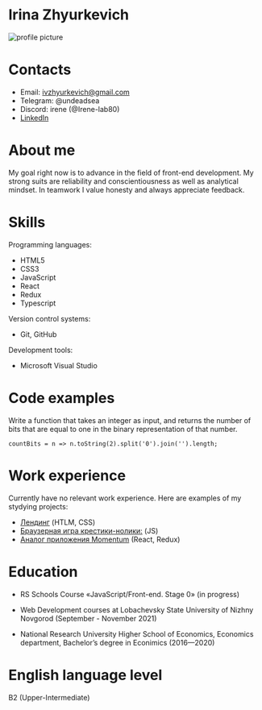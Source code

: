 Irina Zhyurkevich
===================

![profile picture](https://www.tiltingtowardwindmills.com/wp-content/uploads/2018/11/Sure-Seems-Like-Monday-256x256.jpg)


**Contacts**
===================
* Email: ivzhyurkevich@gmail.com
* Telegram: @undeadsea
* Discord: irene (@Irene-lab80)
* [LinkedIn](https://www.linkedin.com/in/%D0%B8%D1%80%D0%B8%D0%BD%D0%B0-%D0%B6%D1%8E%D1%80%D0%BA%D0%B5%D0%B2%D0%B8%D1%87-3651181b4/)


**About me**
===================
My goal right now is to advance in the field of front-end development. My strong suits are reliability and conscientiousness as well as analytical mindset. In teamwork I value honesty and always appreciate feedback.


**Skills**
===================
Programming languages:
* HTML5
* CSS3
* JavaScript
* React
* Redux
* Typescript

Version control systems:
* Git, GitHub

Development tools:
* Microsoft Visual Studio


**Code examples**
===================
Write a function that takes an integer as input, and returns the number of bits that are equal to one in the binary representation of that number.
```
countBits = n => n.toString(2).split('0').join('').length;

```

**Work experience**
===================
Currently have no relevant work experience.
Here are examples of my stydying projects:
* [Лендинг](https://irene-lab80.github.io/travel/) (HTLM, CSS)
* [Браузерная игра крестики-нолики:](https://irene-lab80.github.io/tic-tac-toe/) (JS)
* [Аналог приложения Momentum](https://momentum-psi.vercel.app/) (React, Redux)


**Education**
===================
* RS Schools Course «JavaScript/Front-end. Stage 0» (in progress)

* Web Development courses at Lobachevsky State University of Nizhny Novgorod (September - November 2021)

* National Research University Higher School of Economics, Economics department, Bachelor’s degree in Econimics (2016—2020)


**English language level**
===================

B2 (Upper-Intermediate)     
